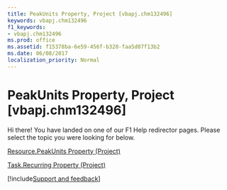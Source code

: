 ```yaml
---
title: PeakUnits Property, Project [vbapj.chm132496]
keywords: vbapj.chm132496
f1_keywords:
- vbapj.chm132496
ms.prod: office
ms.assetid: f15378ba-6e59-456f-b320-faa5d07f13b2
ms.date: 06/08/2017
localization_priority: Normal
---
```



# PeakUnits Property, Project [vbapj.chm132496]

Hi there! You have landed on one of our F1 Help redirector pages. Please select the topic you were looking for below.

[Resource.PeakUnits Property (Project)](https://msdn.microsoft.com/library/fc42afac-5488-41be-580f-1ac5a0d885fe%28Office.15%29.aspx)

[Task.Recurring Property (Project)](https://msdn.microsoft.com/library/e7d5aef4-3fac-976f-a3d1-7f5bd4c870cd%28Office.15%29.aspx)

[!include[Support and feedback](~/includes/feedback-boilerplate.md)]